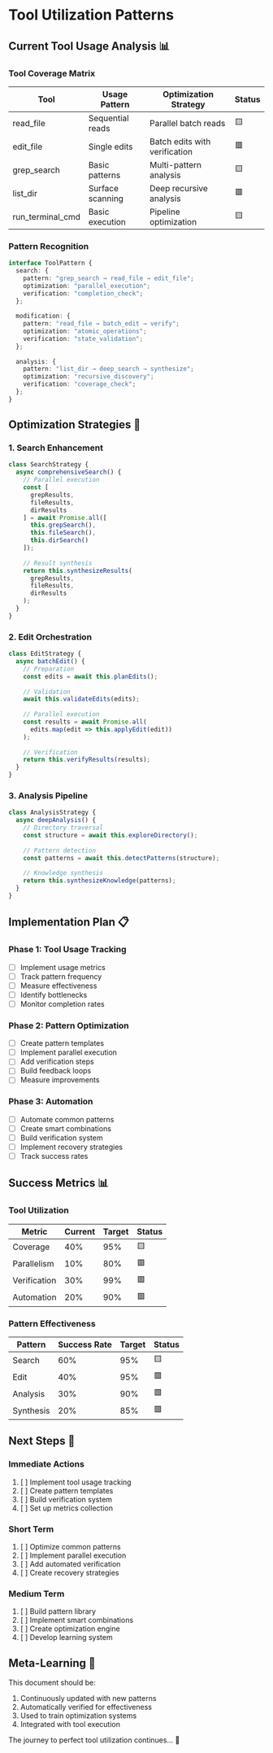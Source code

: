 # Tool Utilization Patterns

## Current Tool Usage Analysis 📊

### Tool Coverage Matrix
| Tool | Usage Pattern | Optimization Strategy | Status |
|------|--------------|---------------------|---------|
| read_file | Sequential reads | Parallel batch reads | 🟨 |
| edit_file | Single edits | Batch edits with verification | 🟥 |
| grep_search | Basic patterns | Multi-pattern analysis | 🟨 |
| list_dir | Surface scanning | Deep recursive analysis | 🟥 |
| run_terminal_cmd | Basic execution | Pipeline optimization | 🟨 |

### Pattern Recognition
```typescript
interface ToolPattern {
  search: {
    pattern: "grep_search → read_file → edit_file";
    optimization: "parallel_execution";
    verification: "completion_check";
  };
  
  modification: {
    pattern: "read_file → batch_edit → verify";
    optimization: "atomic_operations";
    verification: "state_validation";
  };
  
  analysis: {
    pattern: "list_dir → deep_search → synthesize";
    optimization: "recursive_discovery";
    verification: "coverage_check";
  };
}
```

## Optimization Strategies 🎯

### 1. Search Enhancement
```typescript
class SearchStrategy {
  async comprehensiveSearch() {
    // Parallel execution
    const [
      grepResults,
      fileResults,
      dirResults
    ] = await Promise.all([
      this.grepSearch(),
      this.fileSearch(),
      this.dirSearch()
    ]);
    
    // Result synthesis
    return this.synthesizeResults(
      grepResults,
      fileResults,
      dirResults
    );
  }
}
```

### 2. Edit Orchestration
```typescript
class EditStrategy {
  async batchEdit() {
    // Preparation
    const edits = await this.planEdits();
    
    // Validation
    await this.validateEdits(edits);
    
    // Parallel execution
    const results = await Promise.all(
      edits.map(edit => this.applyEdit(edit))
    );
    
    // Verification
    return this.verifyResults(results);
  }
}
```

### 3. Analysis Pipeline
```typescript
class AnalysisStrategy {
  async deepAnalysis() {
    // Directory traversal
    const structure = await this.exploreDirectory();
    
    // Pattern detection
    const patterns = await this.detectPatterns(structure);
    
    // Knowledge synthesis
    return this.synthesizeKnowledge(patterns);
  }
}
```

## Implementation Plan 📋

### Phase 1: Tool Usage Tracking
- [ ] Implement usage metrics
- [ ] Track pattern frequency
- [ ] Measure effectiveness
- [ ] Identify bottlenecks
- [ ] Monitor completion rates

### Phase 2: Pattern Optimization
- [ ] Create pattern templates
- [ ] Implement parallel execution
- [ ] Add verification steps
- [ ] Build feedback loops
- [ ] Measure improvements

### Phase 3: Automation
- [ ] Automate common patterns
- [ ] Create smart combinations
- [ ] Build verification system
- [ ] Implement recovery strategies
- [ ] Track success rates

## Success Metrics 📊

### Tool Utilization
| Metric | Current | Target | Status |
|--------|---------|--------|--------|
| Coverage | 40% | 95% | 🟨 |
| Parallelism | 10% | 80% | 🟥 |
| Verification | 30% | 99% | 🟥 |
| Automation | 20% | 90% | 🟥 |

### Pattern Effectiveness
| Pattern | Success Rate | Target | Status |
|---------|-------------|--------|---------|
| Search | 60% | 95% | 🟨 |
| Edit | 40% | 95% | 🟥 |
| Analysis | 30% | 90% | 🟥 |
| Synthesis | 20% | 85% | 🟥 |

## Next Steps 🚀

### Immediate Actions
1. [ ] Implement tool usage tracking
2. [ ] Create pattern templates
3. [ ] Build verification system
4. [ ] Set up metrics collection

### Short Term
1. [ ] Optimize common patterns
2. [ ] Implement parallel execution
3. [ ] Add automated verification
4. [ ] Create recovery strategies

### Medium Term
1. [ ] Build pattern library
2. [ ] Implement smart combinations
3. [ ] Create optimization engine
4. [ ] Develop learning system

## Meta-Learning 🧠

This document should be:
1. Continuously updated with new patterns
2. Automatically verified for effectiveness
3. Used to train optimization systems
4. Integrated with tool execution

The journey to perfect tool utilization continues... 🚀 